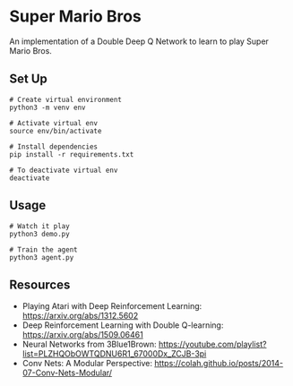 # Super Mario Bros

An implementation of a Double Deep Q Network to learn to play Super Mario Bros.

## Set Up 
```
# Create virtual environment 
python3 -m venv env

# Activate virtual env
source env/bin/activate

# Install dependencies
pip install -r requirements.txt

# To deactivate virtual env
deactivate
```

## Usage
```
# Watch it play 
python3 demo.py

# Train the agent
python3 agent.py
```

## Resources
* Playing Atari with Deep Reinforcement Learning: https://arxiv.org/abs/1312.5602
* Deep Reinforcement Learning with Double Q-learning: https://arxiv.org/abs/1509.06461
* Neural Networks from 3Blue1Brown: https://youtube.com/playlist?list=PLZHQObOWTQDNU6R1_67000Dx_ZCJB-3pi 
* Conv Nets: A Modular Perspective: https://colah.github.io/posts/2014-07-Conv-Nets-Modular/
